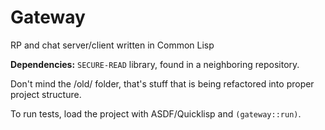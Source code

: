 # Gateway
RP and chat server/client written in Common Lisp

**Dependencies:** `SECURE-READ` library, found in a neighboring repository.

Don't mind the /old/ folder, that's stuff that is being refactored into proper project structure.

To run tests, load the project with ASDF/Quicklisp and `(gateway::run)`.
